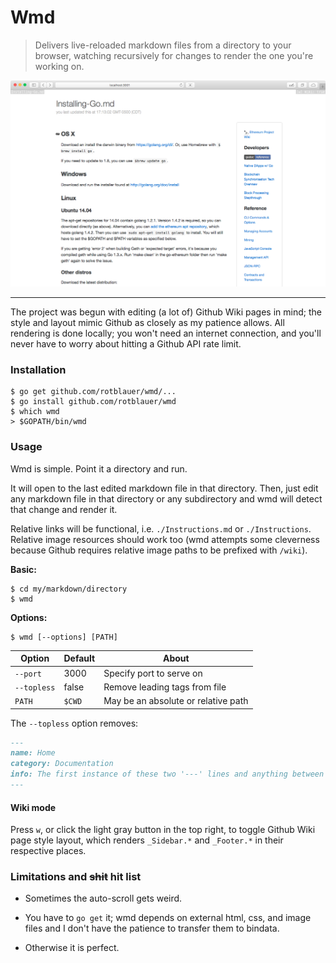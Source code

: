 # Wmd

> Delivers live-reloaded markdown files from a directory to your browser,
watching recursively for changes to render the one you're working on.

![wmd-screenshot](./wmd.png)

----

The project was begun with editing (a lot of) Github Wiki pages in mind; the style and layout
mimic Github as closely as my patience allows. All rendering is done locally;
you won't need an internet connection, and you'll never have to worry
about hitting a Github API rate limit.

### Installation
```shell
$ go get github.com/rotblauer/wmd/...
$ go install github.com/rotblauer/wmd
$ which wmd
> $GOPATH/bin/wmd
```

### Usage
Wmd is simple. Point it a directory and run.

It will open to the last edited markdown file in that directory.
Then, just edit any markdown file in that directory or any subdirectory
and wmd will detect that change and render it.

Relative links will be functional, i.e. `./Instructions.md` or `./Instructions`.
Relative image resources should work too (wmd attempts some cleverness because
Github requires relative image paths to be prefixed with `/wiki`).

__Basic:__
```shell
$ cd my/markdown/directory
$ wmd
```

__Options:__
```shell
$ wmd [--options] [PATH]
```

| Option | Default | About |
|---|---|---|
| `--port` | 3000 | Specify port to serve on |
| `--topless` | false | Remove leading tags from file |
| `PATH` | `$CWD` | May be an absolute or relative path |

The `--topless` option removes:
```md
---
name: Home
category: Documentation
info: The first instance of these two '---' lines and anything between them will not be rendered.
---
```

#### Wiki mode
Press `w`, or click the light gray button in the top right,
to toggle Github Wiki page style layout, which renders `_Sidebar.*` and
`_Footer.*` in their respective places.

### Limitations and ~~shit~~ hit list
- Sometimes the auto-scroll gets weird.

- You have to `go get` it; wmd depends on external html, css, and image files and I don't
 have the patience to transfer them to bindata.
- Otherwise it is perfect.
